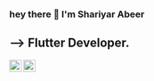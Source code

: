  

### hey there :wave: I'm Shariyar Abeer 

## --> Flutter Developer.

	


<!-- ### hey there :wave: <img src="https://media.giphy.com/media/hvRJCLFzcasrR4ia7z/giphy.gif" width="25px"> -->

<a href="https://twitter.com/ShariyarAbeer">
  <img align="left" alt="Shariyar Abeer | Twitter" width="22px" target="_blank" src="https://raw.githubusercontent.com/peterthehan/peterthehan/master/assets/twitter.svg" />
</a>
<a href="https://www.linkedin.com/in/mdarifshariyar/">
  <img align="left" alt="Arif's LinkedIN" width="22px" target="_blank" src="https://raw.githubusercontent.com/peterthehan/peterthehan/master/assets/linkedin.svg" />
</a>



<!--
**ShariyarAbeer/ShariyarAbeer** is a ✨ _special_ ✨ repository because its `README.md` (this file) appears on your GitHub profile.

- ### Hi there 👋



Here are some ideas to get you started:

- 🔭 I’m currently working on ...
- 🌱 I’m currently learning ...
- 👯 I’m looking to collaborate on ...
- 🤔 I’m looking for help with ...
- 💬 Ask me about ...
- 📫 How to reach me: ...
- 😄 Pronouns: ...
- ⚡ Fun fact: ...
-->
